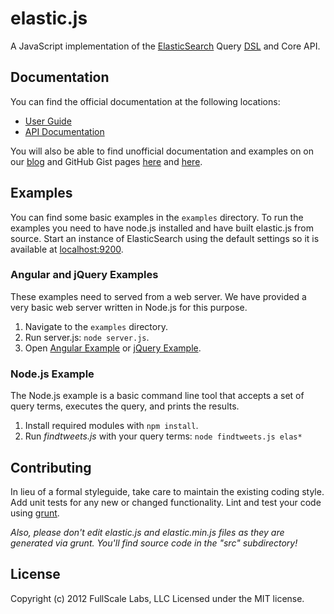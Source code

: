 # elastic.js

A JavaScript implementation of the [ElasticSearch](http://www.elasticsearch.org/) Query [DSL](http://www.elasticsearch.org/guide/reference/query-dsl/) and Core API.

## Documentation
You can find the official documentation at the following locations:

- [User Guide](http://www.fullscale.co/elasticjs)
- [API Documentation](http://docs.fullscale.co/elasticjs/)

You will also be able to find unofficial documentation and examples on on our
[blog](http://www.fullscale.co/blog/) and GitHub Gist pages [here](https://gist.github.com/mattweber)
and [here](https://gist.github.com/egaumer).

## Examples
You can find some basic examples in the `examples` directory.  To run the examples you need to
have node.js installed and have built elastic.js from source.  Start an instance of ElasticSearch
using the default settings so it is available at [localhost:9200](http://localhost:9200/).

### Angular and jQuery Examples
These examples need to served from a web server.  We have provided a very basic web server written
in Node.js for this purpose.

1. Navigate to the `examples` directory.
2. Run server.js: `node server.js`.
3. Open [Angular Example](http://localhost:8125/angular) or [jQuery Example](http://localhost:8125/jquery).

### Node.js Example
The Node.js example is a basic command line tool that accepts a set of query terms, executes the query,
and prints the results.

1. Install required modules with `npm install`.
2. Run _findtweets.js_ with your query terms:  `node findtweets.js elas*`

## Contributing
In lieu of a formal styleguide, take care to maintain the existing coding style. Add unit tests for any new or changed functionality. Lint and test your code using [grunt](http://gruntjs.com/).

_Also, please don't edit elastic.js and elastic.min.js files as they are generated via grunt. You'll find source code in the "src" subdirectory!_

## License
Copyright (c) 2012 FullScale Labs, LLC
Licensed under the MIT license.
